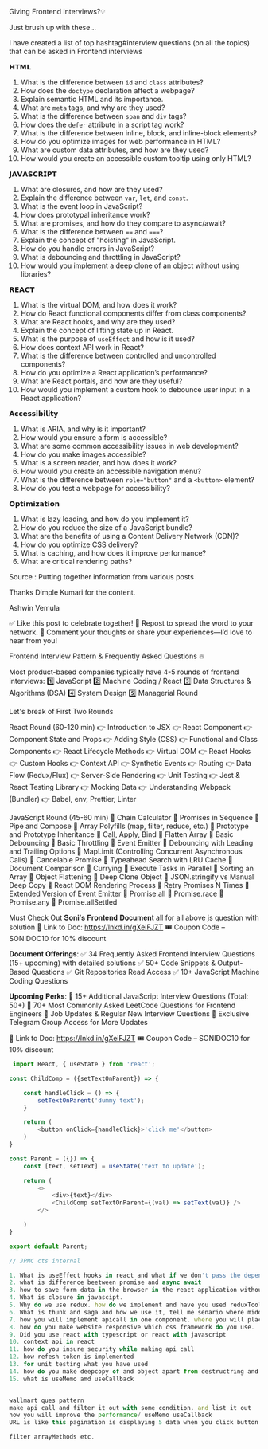 Giving Frontend interviews?💡

Just brush up with these...

I have created a list of top hashtag#interview questions (on all the topics) that can be asked in Frontend interviews 

𝗛𝗧𝗠𝗟
1. What is the difference between `id` and `class` attributes?
2. How does the `doctype` declaration affect a webpage?
3. Explain semantic HTML and its importance.
4. What are `meta` tags, and why are they used?
5. What is the difference between `span` and `div` tags?
6. How does the `defer` attribute in a script tag work?
7. What is the difference between inline, block, and inline-block elements?
8. How do you optimize images for web performance in HTML?
9. What are custom data attributes, and how are they used?
10. How would you create an accessible custom tooltip using only HTML?

𝗝𝗔𝗩𝗔𝗦𝗖𝗥𝗜𝗣𝗧
1. What are closures, and how are they used?
2. Explain the difference between `var`, `let`, and `const`.
3. What is the event loop in JavaScript?
4. How does prototypal inheritance work?
5. What are promises, and how do they compare to async/await?
6. What is the difference between `==` and `===`?
7. Explain the concept of "hoisting" in JavaScript.
8. How do you handle errors in JavaScript?
9. What is debouncing and throttling in JavaScript?
10. How would you implement a deep clone of an object without using libraries?

𝗥𝗘𝗔𝗖𝗧
1. What is the virtual DOM, and how does it work?
2. How do React functional components differ from class components?
3. What are React hooks, and why are they used?
4. Explain the concept of lifting state up in React.
5. What is the purpose of `useEffect` and how is it used?
6. How does context API work in React?
7. What is the difference between controlled and uncontrolled components?
8. How do you optimize a React application’s performance?
9. What are React portals, and how are they useful?
10. How would you implement a custom hook to debounce user input in a React application?

𝗔𝗰𝗰𝗲𝘀𝘀𝗶𝗯𝗶𝗹𝗶𝘁𝘆
1. What is ARIA, and why is it important?
2. How would you ensure a form is accessible?
3. What are some common accessibility issues in web development?
4. How do you make images accessible?
5. What is a screen reader, and how does it work?
6. How would you create an accessible navigation menu?
7. What is the difference between `role="button"` and a `<button>` element?
8. How do you test a webpage for accessibility?

𝗢𝗽𝘁𝗶𝗺𝗶𝘇𝗮𝘁𝗶𝗼𝗻
1. What is lazy loading, and how do you implement it?
2. How do you reduce the size of a JavaScript bundle?
3. What are the benefits of using a Content Delivery Network (CDN)?
4. How do you optimize CSS delivery?
5. What is caching, and how does it improve performance?
6. What are critical rendering paths?

Source : Putting together information from various posts 

Thanks Dimple Kumari for the content.

Ashwin Vemula


✅ Like this post to celebrate together!
🔁 Repost to spread the word to your network.
💬 Comment your thoughts or share your experiences—I’d love to hear from you!

Frontend Interview Pattern & Frequently Asked Questions 🔥

Most product-based companies typically have 4-5 rounds of frontend interviews:
 1️⃣ JavaScript
 2️⃣ Machine Coding / React
 3️⃣ Data Structures & Algorithms (DSA)
 4️⃣ System Design
 5️⃣ Managerial Round

Let's break of First Two Rounds

React Round (60-120 min)
 👉 Introduction to JSX
 👉 React Component
 👉 Component State and Props
 👉 Adding Style (CSS)
 👉 Functional and Class Components
 👉 React Lifecycle Methods
 👉 Virtual DOM
 👉 React Hooks
 👉 Custom Hooks
 👉 Context API
 👉 Synthetic Events
 👉 Routing
 👉 Data Flow (Redux/Flux)
 👉 Server-Side Rendering
 👉 Unit Testing
 👉 Jest & React Testing Library
 👉 Mocking Data
 👉 Understanding Webpack (Bundler)
 👉 Babel, env, Prettier, Linter

 JavaScript Round (45-60 min)
🍄 Chain Calculator
🍄 Promises in Sequence
🍄 Pipe and Compose
🍄 Array Polyfills (map, filter, reduce, etc.)
🍄 Prototype and Prototype Inheritance
🍄 Call, Apply, Bind
🍄 Flatten Array
🍄 Basic Debouncing
🍄 Basic Throttling
🍄 Event Emitter
🍄 Debouncing with Leading and Trailing Options
🍄 MapLimit (Controlling Concurrent Asynchronous Calls)
🍄 Cancelable Promise
🍄 Typeahead Search with LRU Cache
🍄 Document Comparison
🍄 Currying
🍄 Execute Tasks in Parallel
🍄 Sorting an Array 
🍄 Object Flattening
🍄 Deep Clone Object
🍄 JSON.stringify vs Manual Deep Copy
🍄 React DOM Rendering Process
🍄 Retry Promises N Times
🍄 Extended Version of Event Emitter
🍄 Promise.all
🍄 Promise.race
🍄 Promise.any
🍄 Promise.allSettled

Must Check Out 𝐒𝐨𝐧𝐢’𝐬 𝐅𝐫𝐨𝐧𝐭𝐞𝐧𝐝 𝐃𝐨𝐜𝐮𝐦𝐞𝐧𝐭 all for all above js question with solution
🔗 Link to Doc: https://lnkd.in/gXeiFJZT
🎟️ Coupon Code – SONIDOC10 for 10% discount

𝐃𝐨𝐜𝐮𝐦𝐞𝐧𝐭 𝐎𝐟𝐟𝐞𝐫𝐢𝐧𝐠𝐬:
✅ 34 Frequently Asked Frontend Interview Questions (15+ upcoming) with detailed solutions
✅ 50+ Code Snippets & Output-Based Questions
✅ Git Repositories Read Access
✅ 10+ JavaScript Machine Coding Questions

𝐔𝐩𝐜𝐨𝐦𝐢𝐧𝐠 𝐏𝐞𝐫𝐤𝐬:
🎯 15+ Additional JavaScript Interview Questions (Total: 50+)
🎯 70+ Most Commonly Asked LeetCode Questions for Frontend Engineers
🎯 Job Updates & Regular New Interview Questions
🎯 Exclusive Telegram Group Access for More Updates

🔗 Link to Doc: https://lnkd.in/gXeiFJZT
 🎟️ Coupon Code – SONIDOC10 for 10% discount
 
````js
 import React, { useState } from 'react';

const ChildComp = ({setTextOnParent}) => {

    const handleClick = () => {
        setTextOnParent('dummy text');
    }

    return (
        <button onClick={handleClick}>'click me'</button>
    )
}

const Parent = ({}) => {
    const [text, setText] = useState('text to update');

    return (
        <>
            <div>{text}</div>
            <ChildComp setTextOnParent={(val) => setText(val)} />
        </>

    )
}

export default Parent;

// JPMC cts internal

1. What is useEffect hooks in react and what if we don't pass the dependencies as second parameter
2. what is difference beetween promise and async await
3. how to save form data in the browser in the react application without calling api even when you close the browser data should be available
4. What is closure in javascipt.
5. Why do we use redux. how do we implement and have you used reduxToolkit
6. What is thunk and saga and how we use it, tell me senario where middleware used
7. how you will implement apicall in one component. where you will place api call and how many actions will be trigger if you dispatch an action from useEffect hooks.
8. how do you make website responsive which css framework do you use.
9. Did you use react with typescript or react with javascript
10. context api in react
11. how do you insure security while making api call
12. how refesh token is implemented 
13. for unit testing what you have used
14. how do you make deepcopy of and object apart from destructring and JSON.parse(JSON.stringyfy) any other method you could think. will it do deepcopy of nested object also?
15. what is useMemo amd useCallback


wallmart ques pattern
make api call and filter it out with some condition. and list it out
how you will improve the performance/ useMemo useCallback
URL is like this pagination is displaying 5 data when you click button what change will be there in the url like ?page=1&&size=10

filter arrayMethods etc. 


